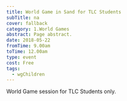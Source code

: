 ```yaml
---
title: World Game in Sand for TLC Students
subTitle: na
cover: fallback
category: 1.World Games
abstract: Page abstract.
date: 2018-05-22
fromTime: 9.00am
toTime: 12.00am
type: event
cost: Free
tags:
  - wgChildren
---
```


World Game session for TLC Students only.

